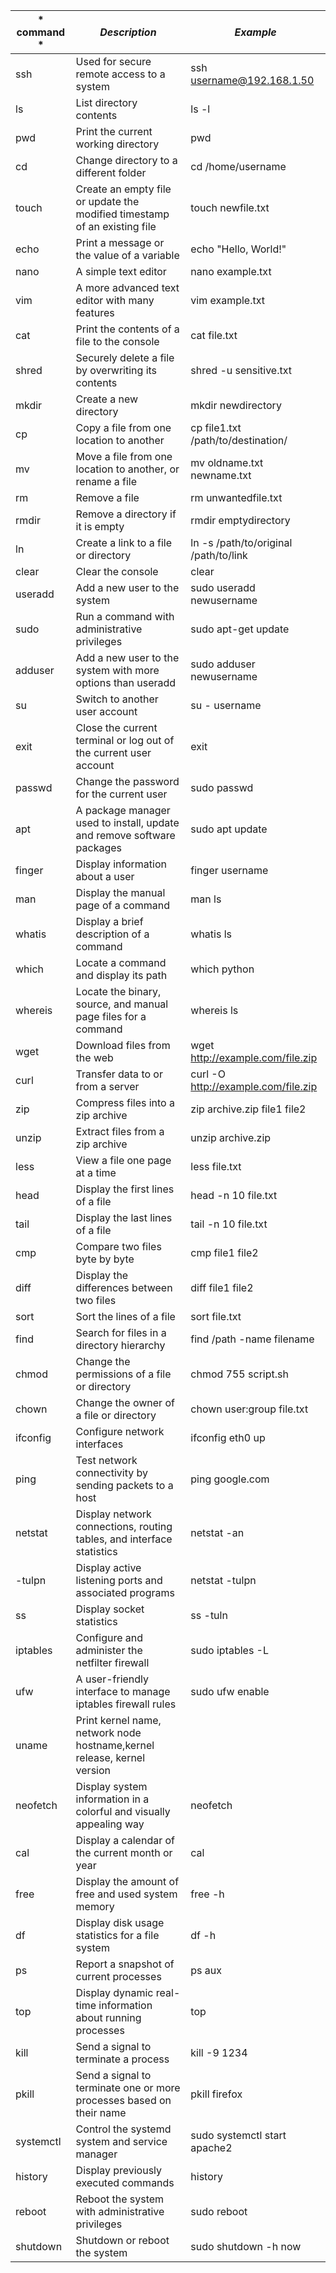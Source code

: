| * command *|                         *Description*                                   |            *Example*                | 
| --------------|-----------------------------------------------------------------------|----------------------------------------|
| ssh      | Used for secure remote access to a system                                 | ssh username@192.168.1.50             |
| ls       | List directory contents                                                   | ls -l                                 |
| pwd      | Print the current working directory                                       | pwd                                   |
| cd       | Change directory to a different folder                                    | cd /home/username                     |
| touch    | Create an empty file or update the modified timestamp of an existing file | touch newfile.txt                     |
| echo     | Print a message or the value of a variable                                | echo "Hello, World!"                  |
| nano     | A simple text editor                                                      | nano example.txt                      |
| vim      | A more advanced text editor with many features                            | vim example.txt                       |
| cat      | Print the contents of a file to the console                               | cat file.txt                          |
| shred    | Securely delete a file by overwriting its contents                        | shred -u sensitive.txt                |
| mkdir    | Create a new directory                                                    | mkdir newdirectory                    |
| cp       | Copy a file from one location to another                                  | cp file1.txt /path/to/destination/    |
| mv       | Move a file from one location to another, or rename a file                | mv oldname.txt newname.txt            |
| rm       | Remove a file                                                             | rm unwantedfile.txt                   |
| rmdir    | Remove a directory if it is empty                                         | rmdir emptydirectory                  |
| ln       | Create a link to a file or directory                                      | ln -s /path/to/original /path/to/link |
| clear    | Clear the console                                                         | clear                                 |
| useradd  | Add a new user to the system                                              | sudo useradd newusername              |
| sudo     | Run a command with administrative privileges                              | sudo apt-get update                   |
| adduser  | Add a new user to the system with more options than useradd               | sudo adduser newusername              |
| su       | Switch to another user account                                            | su - username                         |
| exit     | Close the current terminal or log out of the current user account         | exit                                  |
| passwd   | Change the password for the current user                                  | sudo passwd                           |
| apt      | A package manager used to install, update and remove software packages    | sudo apt update                       |
| finger   | Display information about a user                                          | finger username                       |
| man      | Display the manual page of a command                                      | man ls                                |
| whatis   | Display a brief description of a command                                  | whatis ls                             |
| which    | Locate a command and display its path                                     | which python                          |
| whereis  | Locate the binary, source, and manual page files for a command            | whereis ls                            |
| wget     | Download files from the web                                               | wget http://example.com/file.zip      |
| curl     | Transfer data to or from a server                                         | curl -O http://example.com/file.zip   |
| zip      | Compress files into a zip archive                                         | zip archive.zip file1 file2           |
| unzip    | Extract files from a zip archive                                          | unzip archive.zip                     |
| less     | View a file one page at a time                                            | less file.txt                         |
| head     | Display the first lines of a file                                         | head -n 10 file.txt                   |
| tail     | Display the last lines of a file                                          | tail -n 10 file.txt                   |
| cmp      | Compare two files byte by byte                                            | cmp file1 file2                       |
| diff     | Display the differences between two files                                 | diff file1 file2                      |
| sort     | Sort the lines of a file                                                  | sort file.txt                         |
| find     | Search for files in a directory hierarchy                                 | find /path -name filename             |
| chmod    | Change the permissions of a file or directory                             | chmod 755 script.sh                   |
| chown    | Change the owner of a file or directory                                   | chown user:group file.txt             |
| ifconfig | Configure network interfaces                                              | ifconfig eth0 up                      |
| ping     | Test network connectivity by sending packets to a host                    | ping google.com                       |
| netstat  | Display network connections, routing tables, and interface statistics     | netstat -an                           |
| -tulpn   | Display active listening ports and associated programs                    | netstat -tulpn                        |
| ss       | Display socket statistics                                                 | ss -tuln                              |
| iptables | Configure and administer the netfilter firewall                           | sudo iptables -L                      |
| ufw      | A user-friendly interface to manage iptables firewall rules               | sudo ufw enable                       |
| uname    | Print  kernel name, network node hostname,kernel release, kernel version  |                                       | 
| neofetch | Display system information in a colorful and visually appealing way       | neofetch                              |
| cal      | Display a calendar of the current month or year                           | cal                                   |
| free     | Display the amount of free and used system memory                         | free -h                               |
| df       | Display disk usage statistics for a file system                           | df -h                                 |
| ps       | Report a snapshot of current processes                                    | ps aux                                |
| top      | Display dynamic real-time information about running processes             | top                                   | 
| kill     | Send a signal to terminate a process                                      | kill -9 1234                          |
| pkill    | Send a signal to terminate one or more processes based on their name      | pkill firefox                         |
| systemctl| Control the systemd system and service manager                            | sudo systemctl start apache2          |
| history  | Display previously executed commands                                      | history                               |
| reboot   | Reboot the system with administrative privileges                          | sudo reboot                           |
| shutdown | Shutdown or reboot the system                                             | sudo shutdown -h now                  |